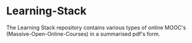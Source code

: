 # Learning-Stack
The Learning Stack repository contains various types of online MOOC's (Massive-Open-Online-Courses) in a summarised pdf's form. 
